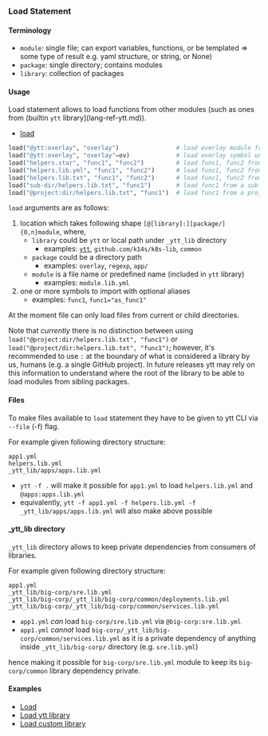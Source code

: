### Load Statement

#### Terminology

- `module`: single file; can export variables, functions, or be templated => some type of result e.g. yaml structure, or string, or None)
- `package`: single directory; contains modules
- `library`: collection of packages

#### Usage

Load statement allows to load functions from other modules (such as ones from (builtin `ytt` library](lang-ref-ytt.md)).

- [load](https://github.com/google/starlark-go/blob/master/doc/spec.md#load-statements)
```python
load("@ytt:overlay", "overlay")                # load overlay module from builtin ytt library
load("@ytt:overlay", "overlay"=ov)             # load overlay symbol under a different alias
load("helpers.star", "func1", "func2")         # load func1, func2 from Starlark file
load("helpers.lib.yml", "func1", "func2")      # load func1, func2 from YAML file
load("helpers.lib.txt", "func1", "func2")      # load func1, func2 from text file
load("sub-dir/helpers.lib.txt", "func1")       # load func1 from a sub-directory
load("@project:dir/helpers.lib.txt", "func1")  # load func1 from a project located under _ytt_lib
```

`load` arguments are as follows:

1. location which takes following shape `[@[library]:][package/]{0,n}module`, where,
    - `library` could be `ytt` or local path under `_ytt_lib` directory
      - examples: [`ytt`](lang-ref-ytt.md), `github.com/k14s/k8s-lib`, `common`
    - `package` could be a directory path
      - examples: `overlay`, `regexp`, `app/`
    - `module` is a file name or predefined name (included in `ytt` library)
      - examples: `module.lib.yml`
1. one or more symbols to import with optional aliases
    - examples: `func1`, `func1="as_func1"`

At the moment file can only load files from current or child directories.

Note that _currently_ there is no distinction between using `load("@project:dir/helpers.lib.txt", "func1")` or `load("@project/dir:helpers.lib.txt", "func1")`; however, it's recommended to use `:` at the boundary of what is considered a library by us, humans (e.g. a single GitHub project). In future releases ytt may rely on this information to understand where the root of the library to be able to load modules from sibling packages.

#### Files

To make files available to `load` statement they have to be given to ytt CLI via `--file` (-f) flag.

For example given following directory structure:

```
app1.yml
helpers.lib.yml
_ytt_lib/apps/apps.lib.yml
```

- `ytt -f .` will make it possible for `app1.yml` to load `helpers.lib.yml` and `@apps:apps.lib.yml`
- equivalently, `ytt -f app1.yml -f helpers.lib.yml -f _ytt_lib/apps/apps.lib.yml` will also make above possible

#### _ytt_lib directory

`_ytt_lib` directory allows to keep private dependencies from consumers of libraries.

For example given following directory structure:

```
app1.yml
_ytt_lib/big-corp/sre.lib.yml
_ytt_lib/big-corp/_ytt_lib/big-corp/common/deployments.lib.yml
_ytt_lib/big-corp/_ytt_lib/big-corp/common/services.lib.yml
```

- `app1.yml` _can_ load `big-corp/sre.lib.yml` via `@big-corp:sre.lib.yml`
- `app1.yml` _cannot_ load `big-corp/_ytt_lib/big-corp/common/services.lib.yml` as it is a private dependency of anything inside `_ytt_lib/big-corp/` directory (e.g. `sre.lib.yml`)

hence making it possible for `big-corp/sre.lib.yml` module to keep its `big-corp/common` library dependency private.

#### Examples

- [Load](https://get-ytt.io/#example:example-load)
- [Load ytt library](https://get-ytt.io/#example:example-load-ytt-library)
- [Load custom library](https://get-ytt.io/#example:example-load-custom-library)

